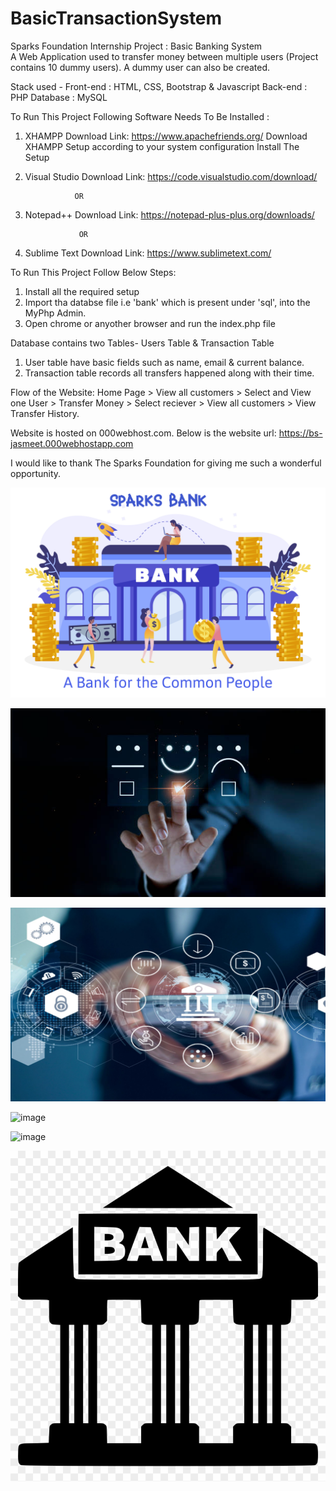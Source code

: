 # BasicTransactionSystem

Sparks Foundation Internship Project : Basic Banking System  
A Web Application used to transfer money between multiple users (Project contains 10 dummy users). A dummy user can also be created.

Stack used -
Front-end : HTML, CSS, Bootstrap & Javascript
Back-end : PHP
Database : MySQL

To Run This Project Following Software Needs To Be Installed :

1.  XHAMPP
    Download Link: https://www.apachefriends.org/
    Download XHAMPP Setup according to your system configuration
    Install The Setup

2.  Visual Studio
    Download Link: https://code.visualstudio.com/download/

                   OR

3.  Notepad++
    Download Link: https://notepad-plus-plus.org/downloads/

                    OR

4.  Sublime Text
    Download Link: https://www.sublimetext.com/

To Run This Project Follow Below Steps:

1. Install all the required setup
2. Import tha databse file i.e 'bank' which is present under 'sql', into the MyPhp Admin.
3. Open chrome or anyother browser and run the index.php file

Database contains two Tables- Users Table & Transaction Table

1. User table have basic fields such as name, email & current balance.
2. Transaction table records all transfers happened along with their time.

Flow of the Website: Home Page > View all customers > Select and View one User > Transfer Money > Select reciever > View all customers > View Transfer History.

Website is hosted on 000webhost.com. Below is the website url:
https://bs-jasmeet.000webhostapp.com

I would like to thank The Sparks Foundation for giving me such a wonderful opportunity.

![image](/img/bank.jpg)

![image](/img/customer.jpg)

![image](/img/history.jpg)

![image](/img/trans.jpg)

![image](/img/users.jpg)

![image](/img/logo.png)
